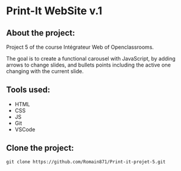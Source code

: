 # Print-It WebSite v.1

## About the project:

Project 5 of the course Intégrateur Web of Openclassrooms.

The goal is to create a functional carousel with JavaScript, by adding arrows to change slides, and bullets points including the active one changing with the current slide.


## Tools used:
* HTML
* CSS
* JS
* Git
* VSCode


## Clone the project:
`` git clone https://github.com/Romain871/Print-it-projet-5.git ``



